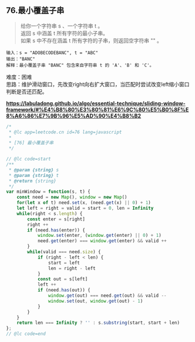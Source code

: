 ## 76.最小覆盖子串

> 给你一个字符串 s 、一个字符串 t 。   
> 返回 s 中涵盖 t 所有字符的最小子串。   
> 如果 s 中不存在涵盖 t 所有字符的子串，则返回空字符串 "" 。


```
输入：s = "ADOBECODEBANC", t = "ABC"
输出："BANC"
解释：最小覆盖子串 "BANC" 包含来自字符串 t 的 'A'、'B' 和 'C'。
```

难度：困难   
思路：维护滑动窗口，先改变right向右扩大窗口，当匹配时尝试改变left缩小窗口判断是否还匹配。   

**https://labuladong.github.io/algo/essential-technique/sliding-window-framework/#%E4%B8%80%E3%80%81%E6%9C%80%E5%B0%8F%E8%A6%86%E7%9B%96%E5%AD%90%E4%B8%B2**
```javascript
/*
 * @lc app=leetcode.cn id=76 lang=javascript
 *
 * [76] 最小覆盖子串
 */

// @lc code=start
/**
 * @param {string} s
 * @param {string} t
 * @return {string}
 */
var minWindow = function(s, t) {
    const need = new Map(), window = new Map()
    for(let x of t) need.set(x, (need.get(x) || 0) + 1)
    let left = right = valid = start = 0, len = Infinity
    while(right < s.length) {
        const enter = s[right]
        right ++
        if (need.has(enter)) {
            window.set(enter, (window.get(enter) || 0) + 1)
            need.get(enter) === window.get(enter) && valid ++
        }
        while(valid === need.size) {
            if (right - left < len) {
                start = left
                len = right - left
            }
            const out = s[left]
            left ++
            if (need.has(out)) {
                window.get(out) === need.get(out) && valid -- 
                window.set(out, window.get(out) - 1)
            }
        }
    }
    return len === Infinity ? '' : s.substring(start, start + len)
};
// @lc code=end
```
